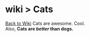 # wiki > Cats

[Back to Wiki](wiki)
Cats are awesome. Cool.
<br>
Also, **Cats are *better* than dogs.**
